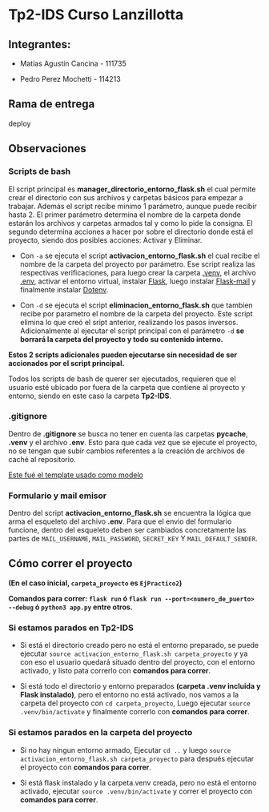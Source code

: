 # Tp2-IDS Curso Lanzillotta

## Integrantes:

- Matías Agustín Cancina - 111735

- Pedro Perez Mochetti - 114213

## Rama de entrega

deploy

## Observaciones

### Scripts de bash

El script principal es __manager_directorio_entorno_flask.sh__ el cual permite crear el directorio con sus archivos y carpetas básicos para empezar a trabajar.
Además el script recibe minimo 1 parámetro, aunque puede recibir hasta 2.
El primer parámetro determina el nombre de la carpeta donde estarán los archivos y carpetas armados tal y como lo pide la consigna.
El segundo determina acciones a hacer por sobre el directorio donde está el proyecto, siendo dos posibles acciones: Activar y Eliminar.

- Con ```-a``` se ejecuta el script __activacion_entorno_flask.sh__ el cual recibe el nombre de la carpeta del proyecto por parámetro. Ese script realiza las respectivas verificaciones, para luego crear la carpeta <ins>.venv</ins>, el archivo <ins>.env</ins>, activar el entorno virtual, instalar <ins>Flask</ins>, luego instalar 
<ins>Flask-mail</ins> y finalmente instalar <ins>Dotenv</ins>.

- Con ```-d``` se ejecuta el script __eliminacion_entorno_flask.sh__ que tambien recibe por parametro el nombre de la carpeta del proyecto. Este script elimina lo que creó el sript anterior, realizando los pasos inversos. Adicionalmente al ejecutar el script principal con el parámetro ```-d``` __se borrará la carpeta del proyecto y todo su contenido interno.__

__Estos 2 scripts adicionales pueden ejecutarse sin necesidad de ser accionados por el script principal.__

Todos los scripts de bash de querer ser ejecutados, requieren que el usuario esté ubicado por fuera de la carpeta que contiene al proyecto y entorno, siendo en este caso la carpeta __Tp2-IDS__.

### .gitignore

Dentro de __.gitignore__ se busca no tener en cuenta las carpetas __pycache__, __.venv__ y el archivo __.env__. Esto para que cada vez que se ejecute el proyecto, no se tengan que subir cambios referentes a la creación de archivos de caché al repositorio.

[Este fué el template usado como modelo](https://plantillashtmlgratis.com/todas-las-plantillas/plantilla/plantilla-web-simple-gratis-zay-shop/)

### Formulario y mail emisor

Dentro del script __activacion_entorno_flask.sh__ se encuentra la lógica que arma el esqueleto del archivo __.env__. Para que el envio del formulario funcione, dentro del esqueleto deben ser cambiados concretamente las partes de ```MAIL_USERNAME```, ```MAIL_PASSWORD```, ```SECRET_KEY``` Y ```MAIL_DEFAULT_SENDER```.

## Cómo correr el proyecto

__(En el caso inicial, ```carpeta_proyecto``` es ```EjPractico2```)__

__Comandos para correr: ```flask run``` ó ```flask run --port=<numero_de_puerto> --debug``` ó ```python3 app.py``` entre otros.__

### Si estamos parados en Tp2-IDS

- Si está el directorio creado pero no está el entorno preparado, se puede ejecutar ```source activacion_entorno_flask.sh carpeta_proyecto``` y ya con eso el usuario quedará situado dentro del proyecto, con el entorno activado, y listo pata correrlo con __comandos para correr__.

- Si está todo el directorio y entorno preparados __(carpeta .venv incluida y Flask instalado)__, pero el entorno no está activado, nos vamos a la carpeta del proyecto con ```cd carpeta_proyecto```, Luego ejecutar ```source .venv/bin/activate``` y finalmente correrlo con __comandos para correr__.

### Si estamos parados en la carpeta del proyecto

- Si no hay ningun entorno armado, Ejecutar ```cd ..``` y luego ```source activacion_entorno_flask.sh carpeta_proyecto``` para
después ejecutar el proyecto con __comandos para correr__.

- Si está flask instalado y la carpeta.venv creada, pero no está el entorno activado, ejecutar ```source .venv/bin/activate``` y correr el proyecto con 
__comandos para correr__.

